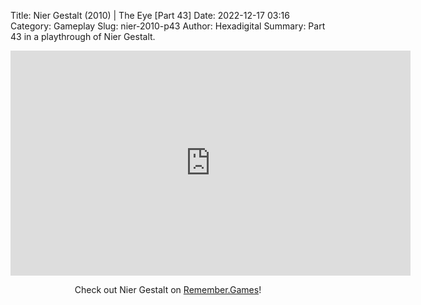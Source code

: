 Title: Nier Gestalt (2010) | The Eye [Part 43]
Date: 2022-12-17 03:16
Category: Gameplay
Slug: nier-2010-p43
Author: Hexadigital
Summary: Part 43 in a playthrough of Nier Gestalt.

<center><iframe src="https://www.youtube.com/embed/aYup6uqU1mE?feature=oembed" allow="accelerometer; autoplay; encrypted-media; gyroscope; picture-in-picture" width="640" height="360" frameborder="0"></iframe>

Check out Nier Gestalt on [Remember.Games](https://remember.games/game/2307/nier/)!</center>

